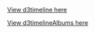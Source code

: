 [View d3timeline here](https://rawgit.com/emilyeserven/testwebsites/master/js/d3/d3timeline/index.html)

[View d3timelineAlbums here](https://rawgit.com/emilyeserven/testwebsites/master/js/d3/d3timelineAlbums/index.html)
